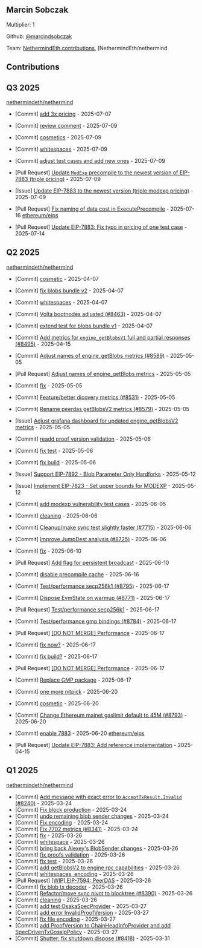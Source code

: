 
## Marcin Sobczak
Multiplier: 1

Github: [@marcindsobczak](https://github.com/marcindsobczak)

Team: [NethermindEth contributions](https://github.com/marcindsobczak?org=NethermindEth), [NethermindEth/nethermind

## Contributions

## Q3 2025


[nethermindeth/nethermind](https://github.com/nethermindeth/nethermind)
* [Commit] [add 3x pricing](https://github.com/NethermindEth/nethermind/commit/4dc7e5b9f738d498e4608e8b33028064e8544cfd) - 2025-07-07
* [Commit] [review comment](https://github.com/NethermindEth/nethermind/commit/9c51d448d83be9dca0bb8fc7dff42c2435c81d0b) - 2025-07-09
* [Commit] [cosmetics](https://github.com/NethermindEth/nethermind/commit/25ba24fa2b454483ef6c317b9d6617156a0d568d) - 2025-07-09
* [Commit] [whitespaces](https://github.com/NethermindEth/nethermind/commit/1079eaf007f54e8d5c2aae56c7fedd15ae1f45d2) - 2025-07-09
* [Commit] [adjust test cases and add new ones](https://github.com/NethermindEth/nethermind/commit/3d56c62637aa724cfda26f72dde28e23572f17c8) - 2025-07-09
* [Pull Request] [Update `ModExp` precompile to the newest version of EIP-7883 (triple pricing)](https://github.com/NethermindEth/nethermind/pull/8964) - 2025-07-09
* [Issue] [Update EIP-7883 to the newest version (triple modexp pricing)](https://github.com/NethermindEth/nethermind/issues/8963) - 2025-07-09

* [Pull Request] [Fix naming of data cost in ExecutePrecompile](https://github.com/NethermindEth/nethermind/pull/8994) - 2025-07-16
[ethereum/eips](https://github.com/ethereum/eips)
* [Pull Request] [Update EIP-7883: Fix typo in pricing of one test case](https://github.com/ethereum/EIPs/pull/10005) - 2025-07-14
## Q2 2025


[nethermindeth/nethermind](https://github.com/nethermindeth/nethermind)
* [Commit] [cosmetic](https://github.com/NethermindEth/nethermind/commit/dcde3bcbde4ac82f9986c2ae7adb28d6304328ee) - 2025-04-07
* [Commit] [fix blobs bundle v2](https://github.com/NethermindEth/nethermind/commit/ee46950aba7d4f2c224987b8e7e4ad1480ae4464) - 2025-04-07
* [Commit] [whitespaces](https://github.com/NethermindEth/nethermind/commit/7fe9169cb294c9e87d59a2d1aa14c332def419c4) - 2025-04-07
* [Commit] [Volta bootnodes adjusted (#8463)](https://github.com/NethermindEth/nethermind/commit/9011fc55afc6ccf36c534954d8ebc18b924cbca0) - 2025-04-07
* [Commit] [extend test for blobs bundle v1](https://github.com/NethermindEth/nethermind/commit/0d320247c70f83eda58f14e21e2f555b70700e3b) - 2025-04-07

* [Commit] [Add metrics for `engine_getBlobsV1` full and partial responses (#8495)](https://github.com/NethermindEth/nethermind/commit/265d04b30f16d68705bfdd419badd902a3ffd302) - 2025-04-15
* [Commit] [Adjust names of engine_getBlobs metrics (#8589)](https://github.com/NethermindEth/nethermind/commit/953c407f510f10c2a94c95b183893d853dd65289) - 2025-05-05
* [Pull Request] [Adjust names of engine_getBlobs metrics](https://github.com/NethermindEth/nethermind/pull/8589) - 2025-05-05
* [Commit] [fix](https://github.com/NethermindEth/nethermind/commit/fd6f6f3ee8b3b032a41e5f19cd718c7d6f6b01ca) - 2025-05-05
* [Commit] [Feature/better dicovery metrics (#8531)](https://github.com/NethermindEth/nethermind/commit/bf2bf5125998b505a48ccefd83451602f69a3f96) - 2025-05-05
* [Commit] [Rename peerdas getBlobsV2 metrics (#8579)](https://github.com/NethermindEth/nethermind/commit/6f59d97bdbf4108ec10e1dc24671ddacf5ab0996) - 2025-05-05
* [Issue] [Adjust grafana dashboard for updated engine_getBlobsV2 metrics](https://github.com/NethermindEth/nethermind/issues/8585) - 2025-05-05
* [Commit] [readd proof version validation](https://github.com/NethermindEth/nethermind/commit/0409e073767eb6a8b9bcdc9b42699888a0e89da7) - 2025-05-06
* [Commit] [fix test](https://github.com/NethermindEth/nethermind/commit/7f6e366b305f0b42037230195e047ee1daa38e04) - 2025-05-06
* [Commit] [fix build](https://github.com/NethermindEth/nethermind/commit/efe29f07f8ba99a6400a6a250a229562ed0565f4) - 2025-05-06
* [Issue] [Support EIP-7892 - Blob Parameter Only Hardforks](https://github.com/NethermindEth/nethermind/issues/8618) - 2025-05-12
* [Issue] [Implement EIP-7823 - Set upper bounds for MODEXP](https://github.com/NethermindEth/nethermind/issues/8617) - 2025-05-12
* [Commit] [add modexp vulnerability test cases](https://github.com/NethermindEth/nethermind/commit/4be132d62b68a2913d4dd1557ff7044eb7dc26f1) - 2025-06-05
* [Commit] [cleaning](https://github.com/NethermindEth/nethermind/commit/ceb8d57b8530ce8181d7427c115ca593386909d6) - 2025-06-06
* [Commit] [Cleanup/make sync test slightly faster (#7715)](https://github.com/NethermindEth/nethermind/commit/6409179a1e9844af21b697f0bd90f4c76248414f) - 2025-06-06
* [Commit] [Improve JumpDest analysis (#8725)](https://github.com/NethermindEth/nethermind/commit/445670827c427ad21d4a174fbe42805c2ad654d2) - 2025-06-06
* [Commit] [fix](https://github.com/NethermindEth/nethermind/commit/8be50023d649ff1d65bfeba4755bd1e561fbd779) - 2025-06-10
* [Pull Request] [Add flag for persistent broadcast](https://github.com/NethermindEth/nethermind/pull/8752) - 2025-06-10
* [Commit] [disable precompile cache](https://github.com/NethermindEth/nethermind/commit/9a657609b6885c6c5030b392b438c9d5c72db515) - 2025-06-16
* [Commit] [Test/performance secp256k1 (#8795)](https://github.com/NethermindEth/nethermind/commit/7d3c1fc868fc68b30520da59a797c93d314780fd) - 2025-06-17
* [Commit] [Dispose EvmState on warmup (#8771)](https://github.com/NethermindEth/nethermind/commit/eb4a682f62768ec3270aad05ce62f7087822ae07) - 2025-06-17
* [Pull Request] [Test/performance secp256k1](https://github.com/NethermindEth/nethermind/pull/8795) - 2025-06-17
* [Commit] [Test/performance gmp bindings (#8784)](https://github.com/NethermindEth/nethermind/commit/e2ce0769fa3687bdce2f1ebbd256e37be35e22cc) - 2025-06-17
* [Pull Request] [[DO NOT MERGE] Performance](https://github.com/NethermindEth/nethermind/pull/8792) - 2025-06-17
* [Commit] [fix now?](https://github.com/NethermindEth/nethermind/commit/c065df253cf3f6ae7a12ddff22b833cd3ba6a923) - 2025-06-17
* [Commit] [fix build?](https://github.com/NethermindEth/nethermind/commit/d18c45f68bf1782a399a451118c9879b7dfb9718) - 2025-06-17
* [Pull Request] [[DO NOT MERGE] Performance](https://github.com/NethermindEth/nethermind/pull/8791) - 2025-06-17
* [Commit] [Replace GMP package](https://github.com/NethermindEth/nethermind/commit/1b744a65594ac541bed00ce40c06c45e68b4dbca) - 2025-06-17
* [Commit] [one more nitpick](https://github.com/NethermindEth/nethermind/commit/1b2438cb1f1c45c6dd2cb86c0d955190b33c1629) - 2025-06-20
* [Commit] [cosmetic](https://github.com/NethermindEth/nethermind/commit/c6b3106379910bd79ec07f0e0e2131f8ef1abb74) - 2025-06-20
* [Commit] [Change Ethereum mainet gaslimit default to 45M (#8793)](https://github.com/NethermindEth/nethermind/commit/652b5a75ce6b279903771e56ee003594323b48d5) - 2025-06-20
* [Commit] [enable 7883](https://github.com/NethermindEth/nethermind/commit/ff20968a413fb40f2f8119b499d5a17b621b8bc6) - 2025-06-20
[ethereum/eips](https://github.com/ethereum/eips)
* [Pull Request] [Update EIP-7883: Add reference implementation](https://github.com/ethereum/EIPs/pull/9645) - 2025-04-15
## Q1 2025

[nethermindeth/nethermind](https://github.com/nethermindeth/nethermind)
* [Commit] [Add message with exact error to `AcceptTxResult.Invalid` (#8240)](https://github.com/NethermindEth/nethermind/commit/3cbe1fbf286c3c83413af8591fa9d2be8ad0fc9c) - 2025-03-24
* [Commit] [Fix block production](https://github.com/NethermindEth/nethermind/commit/f29ddcd1ae8f92af7ca3423e72101ab80494487e) - 2025-03-24
* [Commit] [undo remaining blob sender changes](https://github.com/NethermindEth/nethermind/commit/9d7654822a89a467e37a534757feaecf67f963ec) - 2025-03-24
* [Commit] [Fix encoding](https://github.com/NethermindEth/nethermind/commit/a574a1c43ea7560d97823a276d3a6089ffd4fbd9) - 2025-03-24
* [Commit] [Fix 7702 metrics (#8341)](https://github.com/NethermindEth/nethermind/commit/ec1c1efa8821cd7261d3b26ca8b4771ffcaf3183) - 2025-03-24
* [Commit] [fix](https://github.com/NethermindEth/nethermind/commit/1442523f14f994e6afdda5ce8878be9214ba6c7a) - 2025-03-26
* [Commit] [whitespace](https://github.com/NethermindEth/nethermind/commit/5491fab7c685f87dd4a7655c80873bad35b33e61) - 2025-03-26
* [Commit] [bring back Alexey's BlobSender changes](https://github.com/NethermindEth/nethermind/commit/cdd36692a964ce22f9c0ff26a26e17903abbc8d6) - 2025-03-26
* [Commit] [fix proofs validation](https://github.com/NethermindEth/nethermind/commit/3267fe2ece3ed82b217b787f4addbec296ddc3c9) - 2025-03-26
* [Commit] [fix test](https://github.com/NethermindEth/nethermind/commit/aba1316f651970a864ee4c64833974b225452a85) - 2025-03-26
* [Commit] [add getBlobsV2 to engine rpc capabilities](https://github.com/NethermindEth/nethermind/commit/a2dcf32fe7f85db41610251a1741689d3089e62c) - 2025-03-26
* [Commit] [whitespaces, encoding](https://github.com/NethermindEth/nethermind/commit/215ad972338fcc5afd80b8263f1d4e111e88d38f) - 2025-03-26
* [Pull Request] [[WIP] EIP-7594: PeerDAS](https://github.com/NethermindEth/nethermind/pull/8417) - 2025-03-26
* [Commit] [fix blob tx decoder](https://github.com/NethermindEth/nethermind/commit/a1f003740125856d5c24cbeb52cf20aca8925461) - 2025-03-26
* [Commit] [Refactor/move sync pivot to blocktree (#8390)](https://github.com/NethermindEth/nethermind/commit/bd46958bad1b0282be4db6434a550a0020b95523) - 2025-03-26
* [Commit] [cleaning](https://github.com/NethermindEth/nethermind/commit/fbb5d617e422890c425e24a469018e2480e6e94a) - 2025-03-26
* [Commit] [add test OsakaSpecProvider](https://github.com/NethermindEth/nethermind/commit/8d7239954fb8df8286b216e56d3eafef54eb2ac8) - 2025-03-27
* [Commit] [add error InvalidProofVersion](https://github.com/NethermindEth/nethermind/commit/f52c9a24117e25adcd1ecc1a9fd5c27cc35ed336) - 2025-03-27
* [Commit] [fix file encoding](https://github.com/NethermindEth/nethermind/commit/abf7c8cd499f80f2f0ff69b73bcad846bf0e009d) - 2025-03-27
* [Commit] [add ProofVersion to ChainHeadInfoProvider and add SpecDrivenTxGossipPolicy](https://github.com/NethermindEth/nethermind/commit/ae4a58ab35a3f53e9b27c8c86123ced829878bce) - 2025-03-27
* [Commit] [Shutter: fix shutdown dispose (#8418)](https://github.com/NethermindEth/nethermind/commit/ca8afe50fb838315fef9c88659d86ac0555075e3) - 2025-03-31
